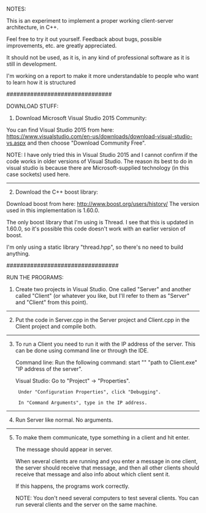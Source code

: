 NOTES:  

This is an experiment to implement a proper working client-server architecture, in C++.

Feel free to try it out yourself. Feedback about bugs, possible improvements, etc. are greatly appreciated.

It should not be used, as it is, in any kind of professional software as it is still in development. 

I'm working on a report to make it more understandable to people who want to learn how it is structured

###############################

DOWNLOAD STUFF:   

1. Download Microsoft Visual Studio 2015 Community:

You can find Visual Studio 2015 from here: 
https://www.visualstudio.com/en-us/downloads/download-visual-studio-vs.aspx
and then choose "Download Community Free".

NOTE: I have only tried this in Visual Studio 2015 and I cannot confirm if the code works
      in older versions of Visual Studio. The reason its best to do in visual studio is because there
      are Microsoft-supplied technology (in this case sockets) used here.
      
------------------------------      

2. Download the C++ boost library:

Download boost from here:
http://www.boost.org/users/history/
The version used in this implementation is 1.60.0. 

The only boost library that I'm using is Thread. I see that this is updated in 1.60.0,
so it's possible this code doesn't work with an earlier version of boost.

I'm only using a static library "thread.hpp", so there's no need to build anything.

#################################

RUN THE PROGRAMS:

1. Create two projects in Visual Studio. One called "Server" and another called "Client" 
   (or whatever you like, but I'll refer to them as "Server" and "Client" from this point).

----------------------------------

2. Put the code in Server.cpp in the Server project and Client.cpp in the Client project and compile both.

----------------------------------

3. To run a Client you need to run it with the IP address of the server. 
   This can be done using command line or through the IDE.
   
   Command line:
        Run the following command: start "" "path to Client.exe" "IP address of the server".
        
   Visual Studio:
        Go to "Project" -> "Properties".
        
        Under "Configuration Properties", click "Debugging".
        
        In "Command Arguments", type in the IP address.

----------------------------------

4. Run Server like normal. No arguments.

----------------------------------

5. To make them communicate, type something in a client and hit enter.

   The message should appear in server. 
   
   When several clients are running and you enter a message in one client, the server should receive that message,
   and then all other clients should receive that message and also info about which client sent it.
   
   If this happens, the programs work correctly.
   
   NOTE: You don't need several computers to test several clients. You can run several clients and the server on the same machine. 

